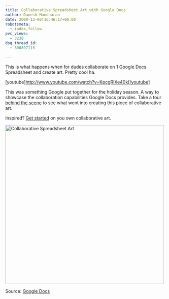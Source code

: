 ```yaml
---
title: Collaborative Spreadsheet Art with Google Docs
author: Danesh Manoharan
date: 2008-12-06T16:46:17+00:00
robotsmeta:
  - index,follow
pvc_views:
  - 3238
dsq_thread_id:
  - 890897115

---
```

This is what happens when for dudes collaborate on 1 Google Docs Spreadsheet and create art. Pretty cool ha.

[youtube]http://www.youtube.com/watch?v=KpcgRlXe40k[/youtube]

This was something Google put together for the holiday season. A way to showcase the collaboration capabilities Google Docs provides. Take a tour [behind the scene][1] to see what went into creating this piece of collaborative art.

Inspired? [Get started][2] on you own collaborative art.

[<img class="alignnone size-full wp-image-1051" title="Collaborative Spreadsheet Art" src="/wp-content/uploads/2008/12/google-doc-holiday.jpg" alt="Collaborative Spreadsheet Art" width="500" srcset="/wp-content/uploads/2008/12/google-doc-holiday.jpg 836w, /wp-content/uploads/2008/12/google-doc-holiday-500x436.jpg 500w" sizes="(max-width: 836px) 100vw, 836px" />][3]

Source: [Google Docs][2]

 [1]: http://www.google.com/google-d-s/holiday08_bts.html
 [2]: http://www.google.com/google-d-s/holiday08.html
 [3]: /wp-content/uploads/2008/12/google-doc-holiday.jpg